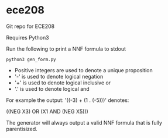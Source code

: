 # ece208
Git repo for ECE208

Requires Python3

Run the following to print a NNF formula to stdout

```
python3 gen_form.py
```
* Positive integers are used to denote a unique proposition
* '-' is used to denote logical negation
* '+' is used to denote logical inclusive or
* '.' is used to denote logical and

For example the output: '((-3) + (1 . (-5)))' denotes:

((NEG X3) OR (X1 AND (NEG X5)))

The generator will always output a valid NNF formula that is fully parentisized. 

